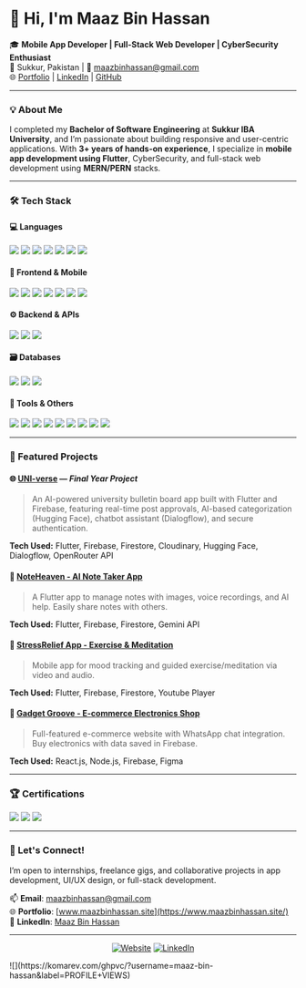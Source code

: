 # 👋 Hi, I'm Maaz Bin Hassan


🎓 **Mobile App Developer | Full-Stack Web Developer | CyberSecurity Enthusiast**  
📍 Sukkur, Pakistan | 📧 maazbinhassan@gmail.com  
🌐 [Portfolio](https://www.maazbinhassan.site/) | [LinkedIn](https://linkedin.com/in/maaz-bin-hassan/) | [GitHub](https://github.com/maaz-bin-hassan)

---

### 💡 About Me

I completed my **Bachelor of Software Engineering** at **Sukkur IBA University**, and I’m passionate about building responsive and user-centric applications. With **3+ years of hands-on experience**, I specialize in **mobile app development using Flutter**, CyberSecurity, and full-stack web development using **MERN/PERN** stacks.

---

### 🛠 Tech Stack 

#### 💻 Languages
<p>
  <img src="https://img.shields.io/badge/Python-3776AB?style=for-the-badge&logo=python&logoColor=white"/>
  <img src="https://img.shields.io/badge/Java-007396?style=for-the-badge&logo=java&logoColor=white"/>
  <img src="https://img.shields.io/badge/C++-00599C?style=for-the-badge&logo=c%2B%2B&logoColor=white"/>
  <img src="https://img.shields.io/badge/Dart-0175C2?style=for-the-badge&logo=dart&logoColor=white"/>
  <img src="https://img.shields.io/badge/JavaScript-F7DF1E?style=for-the-badge&logo=javascript&logoColor=black"/>
  <img src="https://img.shields.io/badge/HTML5-E34F26?style=for-the-badge&logo=html5&logoColor=white"/>
  <img src="https://img.shields.io/badge/CSS3-1572B6?style=for-the-badge&logo=css3&logoColor=white"/>
</p>


#### 🎨 Frontend & Mobile
<p>
  <img src="https://img.shields.io/badge/HTML5-E34F26?style=for-the-badge&logo=html5&logoColor=white"/>
  <img src="https://img.shields.io/badge/CSS3-1572B6?style=for-the-badge&logo=css3&logoColor=white"/>
  <img src="https://img.shields.io/badge/JavaScript-F7DF1E?style=for-the-badge&logo=javascript&logoColor=black"/>
  <img src="https://img.shields.io/badge/React-61DAFB?style=for-the-badge&logo=react&logoColor=black"/>
  <img src="https://img.shields.io/badge/Next.js-000000?style=for-the-badge&logo=nextdotjs&logoColor=white"/>
  <img src="https://img.shields.io/badge/Flutter-02569B?style=for-the-badge&logo=flutter&logoColor=white"/>
  <img src="https://img.shields.io/badge/Dart-0175C2?style=for-the-badge&logo=dart&logoColor=white"/>
</p>

#### ⚙️ Backend & APIs
<p>
  <img src="https://img.shields.io/badge/Node.js-339933?style=for-the-badge&logo=nodedotjs&logoColor=white"/>
  <img src="https://img.shields.io/badge/Express.js-000000?style=for-the-badge&logo=express&logoColor=white"/>
  <img src="https://img.shields.io/badge/REST%20API-FF6F00?style=for-the-badge&logo=api&logoColor=white"/>
</p>

#### 🗃️ Databases
<p>
  <img src="https://img.shields.io/badge/MongoDB-47A248?style=for-the-badge&logo=mongodb&logoColor=white"/>
  <img src="https://img.shields.io/badge/Firebase-FFCA28?style=for-the-badge&logo=firebase&logoColor=black"/>
  <img src="https://img.shields.io/badge/MySQL-4479A1?style=for-the-badge&logo=mysql&logoColor=white"/>
</p>

#### 🧰 Tools & Others
<p>
  <img src="https://img.shields.io/badge/Figma-F24E1E?style=for-the-badge&logo=figma&logoColor=white"/>
  <img src="https://img.shields.io/badge/Git-F05032?style=for-the-badge&logo=git&logoColor=white"/>
  <img src="https://img.shields.io/badge/GitHub-181717?style=for-the-badge&logo=github&logoColor=white"/>
  <img src="https://img.shields.io/badge/Cloudinary-3448C5?style=for-the-badge&logo=cloudinary&logoColor=white"/>
  <img src="https://img.shields.io/badge/Dialogflow-FF9800?style=for-the-badge&logo=dialogflow&logoColor=white"/>
  <img src="https://img.shields.io/badge/HuggingFace-F9A825?style=for-the-badge&logo=huggingface&logoColor=black"/>
  <img src="https://img.shields.io/badge/OpenRouter-000000?style=for-the-badge&logoColor=white"/>
  <img src="https://img.shields.io/badge/Cybersecurity-0F0F0F?style=for-the-badge&logo=HackTheBox&logoColor=00FF00"/>
  <img src="https://img.shields.io/badge/Solidity-363636?style=for-the-badge&logo=solidity&logoColor=white"/>
</p>

---

### 📱 Featured Projects

#### 🌐 [UNI-verse](https://github.com/maaz-bin-hassan/FYP-UNI-verse-F21) — *Final Year Project*  
> An AI-powered university bulletin board app built with Flutter and Firebase, featuring real-time post approvals, AI-based categorization (Hugging Face), chatbot assistant (Dialogflow), and secure authentication.

**Tech Used:** Flutter, Firebase, Firestore, Cloudinary, Hugging Face, Dialogflow, OpenRouter API

#### 📝 [NoteHeaven - AI Note Taker App](https://github.com/maaz-bin-hassan/NoteHeaven)  
> A Flutter app to manage notes with images, voice recordings, and AI help. Easily share notes with others.

**Tech Used:** Flutter, Firebase, Firestore, Gemini API

#### 🧘 [StressRelief App - Exercise & Meditation](https://github.com/maaz-bin-hassan/StressRelief)  
> Mobile app for mood tracking and guided exercise/meditation via video and audio.

**Tech Used:** Flutter, Firebase, Firestore, Youtube Player

#### 🛒 [Gadget Groove - E-commerce Electronics Shop](https://github.com/maaz-bin-hassan/Gadget-Groove)  
> Full-featured e-commerce website with WhatsApp chat integration. Buy electronics with data saved in Firebase.

**Tech Used:** React.js, Node.js, Firebase, Figma

---

### 🏆 Certifications
<p>
 <img src="https://img.shields.io/badge/Cybersecurity-Google%20Specialization-0F0F0F?style=for-the-badge&logo=Google&logoColor=white"/>
<img src="https://img.shields.io/badge/Blockchain-Coursera%20Specialization-0F0F0F?style=for-the-badge&logo=blockchain-dot-com&logoColor=white"/>
<img src="https://img.shields.io/badge/Flutter%20Masterclass-Udemy-0F0F0F?style=for-the-badge&logo=flutter&logoColor=white"/>
</p>

---

### 🤝 Let's Connect!

I’m open to internships, freelance gigs, and collaborative projects in app development, UI/UX design, or full-stack development.

📫 **Email**: maazbinhassan@gmail.com  
🌐 **Portfolio**: [www.maazbinhassan.site](https://www.maazbinhassan.site/)  
🔗 **LinkedIn**: [Maaz Bin Hassan](https://linkedin.com/in/maaz-bin-hassan/)

---

<p align="center">
<a href="https://www.maazbinhassan.site/"><img alt="Website" src="https://img.shields.io/badge/Website-www.maazbinhassan.site-blue?style=flat-square&logo=google-chrome"></a>
<a href="https://www.linkedin.com/in/maaz-bin-hassan/"><img alt="LinkedIn" src="https://img.shields.io/badge/LinkedIn-Maaz%20Bin%20Hassan-blue?style=flat-square&logo=linkedin"></a>
</p>
![](https://komarev.com/ghpvc/?username=maaz-bin-hassan&label=PROFILE+VIEWS)
